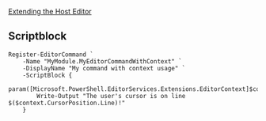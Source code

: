 
[Extending the Host Editor](http://powershell.github.io/PowerShellEditorServices/guide/extensions.html)

## Scriptblock
```
Register-EditorCommand `
    -Name "MyModule.MyEditorCommandWithContext" `
    -DisplayName "My command with context usage" `
    -ScriptBlock {
        param([Microsoft.PowerShell.EditorServices.Extensions.EditorContext]$context)
        Write-Output "The user's cursor is on line $($context.CursorPosition.Line)!"
    }
```